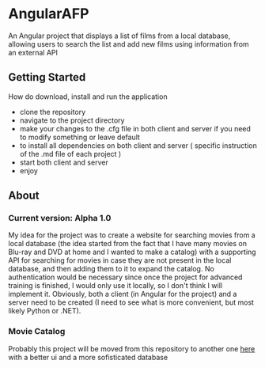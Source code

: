 # AngularAFP
An Angular project that displays a list of films from a local database, allowing users to search the list and add new films using information from an external API

## Getting Started
How do download, install and run the application

- clone the repository
- navigate to the project directory
- make your changes to the .cfg file in both client and server if you need to modify something or leave default
- to install all dependencies on both client and server ( specific instruction of the .md file of each project )
- start both client and server
- enjoy

## About
### Current version: Alpha 1.0

My idea for the project was to create a website for searching movies from a local database (the idea started from the fact that I have many movies on Blu-ray and DVD at home and I wanted to make a catalog) with a supporting API for searching for movies in case they are not present in the local database, and then adding them to it to expand the catalog. No authentication would be necessary since once the project for advanced training is finished, I would only use it locally, so I don't think I will implement it. Obviously, both a client (in Angular for the project) and a server need to be created (I need to see what is more convenient, but most likely Python or .NET).

### Movie Catalog
Probably this project will be moved from this repository to another one [here](https://github.com/KemonoBAT4/Movie-Catalog) with a better ui and a more sofisticated database
